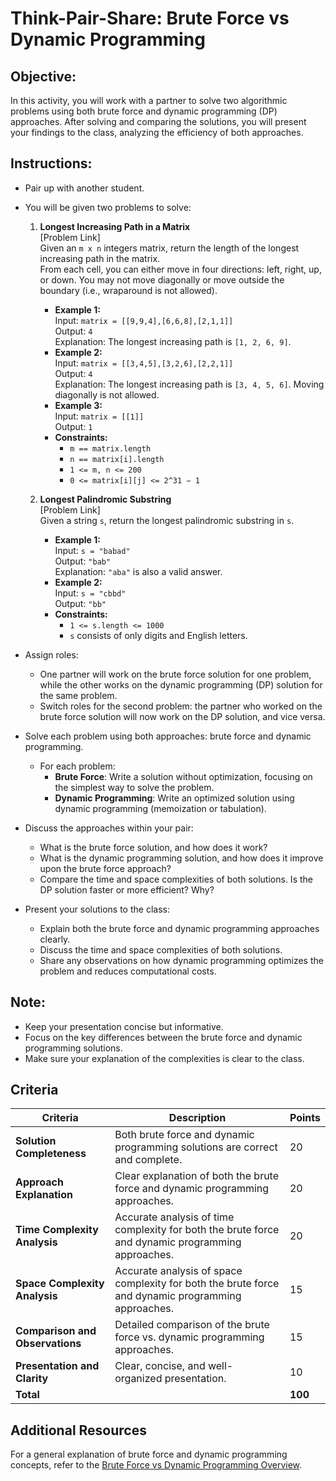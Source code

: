 # Think-Pair-Share: Brute Force vs Dynamic Programming

## Objective:
In this activity, you will work with a partner to solve two algorithmic problems using both brute force and dynamic programming (DP) approaches. After solving and comparing the solutions, you will present your findings to the class, analyzing the efficiency of both approaches.

## Instructions:
- Pair up with another student.
- You will be given two problems to solve:
  1. **Longest Increasing Path in a Matrix**  
     [Problem Link]  
     Given an `m x n` integers matrix, return the length of the longest increasing path in the matrix.  
     From each cell, you can either move in four directions: left, right, up, or down. You may not move diagonally or move outside the boundary (i.e., wraparound is not allowed).  
     - **Example 1:**  
       Input: `matrix = [[9,9,4],[6,6,8],[2,1,1]]`  
       Output: `4`  
       Explanation: The longest increasing path is `[1, 2, 6, 9]`.  
     - **Example 2:**  
       Input: `matrix = [[3,4,5],[3,2,6],[2,2,1]]`  
       Output: `4`  
       Explanation: The longest increasing path is `[3, 4, 5, 6]`. Moving diagonally is not allowed.  
     - **Example 3:**  
       Input: `matrix = [[1]]`  
       Output: `1`  
     - **Constraints:**  
       - `m == matrix.length`  
       - `n == matrix[i].length`  
       - `1 <= m, n <= 200`  
       - `0 <= matrix[i][j] <= 2^31 − 1`  

  2. **Longest Palindromic Substring**  
     [Problem Link]  
     Given a string `s`, return the longest palindromic substring in `s`.  
     - **Example 1:**  
       Input: `s = "babad"`  
       Output: `"bab"`  
       Explanation: `"aba"` is also a valid answer.  
     - **Example 2:**  
       Input: `s = "cbbd"`  
       Output: `"bb"`  
     - **Constraints:**  
       - `1 <= s.length <= 1000`  
       - `s` consists of only digits and English letters.

- Assign roles:
  - One partner will work on the brute force solution for one problem, while the other works on the dynamic programming (DP) solution for the same problem.
  - Switch roles for the second problem: the partner who worked on the brute force solution will now work on the DP solution, and vice versa.
- Solve each problem using both approaches: brute force and dynamic programming.
  - For each problem:
    - **Brute Force**: Write a solution without optimization, focusing on the simplest way to solve the problem.
    - **Dynamic Programming**: Write an optimized solution using dynamic programming (memoization or tabulation).
- Discuss the approaches within your pair:
  - What is the brute force solution, and how does it work?
  - What is the dynamic programming solution, and how does it improve upon the brute force approach?
  - Compare the time and space complexities of both solutions. Is the DP solution faster or more efficient? Why?
- Present your solutions to the class:
  - Explain both the brute force and dynamic programming approaches clearly.
  - Discuss the time and space complexities of both solutions.
  - Share any observations on how dynamic programming optimizes the problem and reduces computational costs.

## Note:
- Keep your presentation concise but informative.
- Focus on the key differences between the brute force and dynamic programming solutions.
- Make sure your explanation of the complexities is clear to the class.

## Criteria

| Criteria                  | Description                                                                 | Points |
|---------------------------|-----------------------------------------------------------------------------|--------|
| **Solution Completeness** | Both brute force and dynamic programming solutions are correct and complete. | 20     |
| **Approach Explanation**  | Clear explanation of both the brute force and dynamic programming approaches. | 20     |
| **Time Complexity Analysis** | Accurate analysis of time complexity for both the brute force and dynamic programming approaches. | 20     |
| **Space Complexity Analysis** | Accurate analysis of space complexity for both the brute force and dynamic programming approaches. | 15     |
| **Comparison and Observations** | Detailed comparison of the brute force vs. dynamic programming approaches. | 15     |
| **Presentation and Clarity** | Clear, concise, and well-organized presentation.                          | 10     |
| **Total**                 |                                                                             | **100** |

## Additional Resources
For a general explanation of brute force and dynamic programming concepts, refer to the [Brute Force vs Dynamic Programming Overview](./BruteForce_vs_DP_Overview.md).
